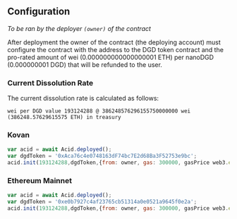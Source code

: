## Configuration

*To be ran by the deployer `(owner)` of the contract*

After deployment the owner of the contract (the deploying account) must configure the contract with the address to the DGD token contract and the pro-rated amount of wei (0.000000000000000001 ETH) per nanoDGD (0.000000001 DGD) that will be refunded to the user.  

### Current Dissolution Rate

The current dissolution rate is calculated as follows: 

```
wei per DGD value 193124288 @ 386248576296155750000000 wei (386248.57629615575 ETH) in treasury
```

### Kovan 


```javascript
var acid = await Acid.deployed();
var dgdToken = '0xAca76c4e0748163dF74bc7E2d68Ba3F52753e9bc';
acid.init(193124288,dgdToken,{from: owner, gas: 300000, gasPrice web3.eth.toWei(20, 'gwei')});
```

### Ethereum Mainnet

```javascript
var acid = await Acid.deployed();
var dgdToken = '0xe0b7927c4af23765cb51314a0e0521a9645f0e2a';
acid.init(193124288,dgdToken,{from: owner, gas: 300000, gasPrice web3.eth.toWei(20, 'gwei')});
```

